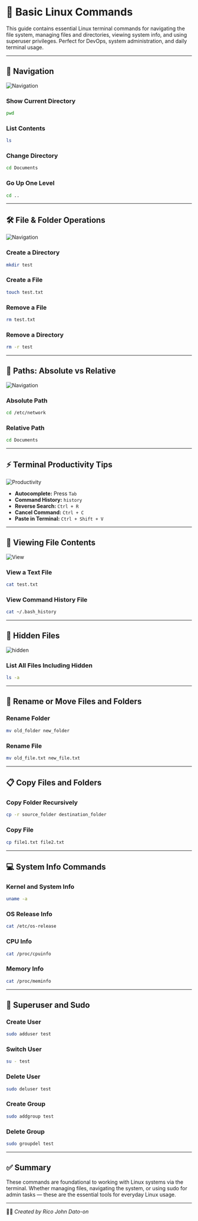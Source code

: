 # 🧰 Basic Linux Commands

This guide contains essential Linux terminal commands for navigating the file system, managing files and directories, viewing system info, and using superuser privileges. Perfect for DevOps, system administration, and daily terminal usage.

---

## 📁 Navigation

![Navigation](GIF/nav.gif)

### Show Current Directory

```bash
pwd
```

### List Contents

```bash
ls
```

### Change Directory

```bash
cd Documents
```

### Go Up One Level

```bash
cd ..
```

---

## 🛠 File & Folder Operations

![Navigation](GIF/FFOperations.gif)

### Create a Directory

```bash
mkdir test
```

### Create a File

```bash
touch test.txt
```

### Remove a File

```bash
rm test.txt
```

### Remove a Directory

```bash
rm -r test
```

---

## 🧭 Paths: Absolute vs Relative

![Navigation](GIF/Path.gif)

### Absolute Path

```bash
cd /etc/network
```

### Relative Path

```bash
cd Documents
```

---

## ⚡ Terminal Productivity Tips

![Productivity](GIF/productivity.gif)

- **Autocomplete:** Press `Tab`
- **Command History:** `history`
- **Reverse Search:** `Ctrl + R`
- **Cancel Command:** `Ctrl + C`
- **Paste in Terminal:** `Ctrl + Shift + V`

---

## 📄 Viewing File Contents

![View](GIF/view.gif)

### View a Text File

```bash
cat test.txt
```

### View Command History File

```bash
cat ~/.bash_history
```

---

## 📂 Hidden Files

![hidden](GIF/hidden.png)

### List All Files Including Hidden

```bash
ls -a
```

---

## 🔁 Rename or Move Files and Folders

### Rename Folder

```bash
mv old_folder new_folder
```

### Rename File

```bash
mv old_file.txt new_file.txt
```

---

## 📋 Copy Files and Folders

### Copy Folder Recursively

```bash
cp -r source_folder destination_folder
```

### Copy File

```bash
cp file1.txt file2.txt
```

---

## 💻 System Info Commands

### Kernel and System Info

```bash
uname -a
```

### OS Release Info

```bash
cat /etc/os-release
```

### CPU Info

```bash
cat /proc/cpuinfo
```

### Memory Info

```bash
cat /proc/meminfo
```

---

## 🔐 Superuser and Sudo

### Create User

```bash
sudo adduser test
```

### Switch User

```bash
su - test
```

### Delete User

```bash
sudo deluser test
```

### Create Group

```bash
sudo addgroup test
```

### Delete Group

```bash
sudo groupdel test
```

---

## ✅ Summary

These commands are foundational to working with Linux systems via the terminal. Whether managing files, navigating the system, or using sudo for admin tasks — these are the essential tools for everyday Linux usage.

---

🧑‍💻 _Created by Rico John Dato-on_
